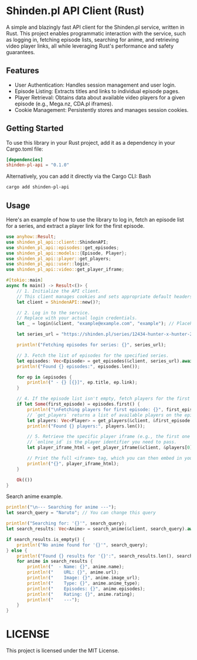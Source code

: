 # Shinden.pl API Client (Rust)

A simple and blazingly fast API client for the Shinden.pl service, written in Rust. 
This project enables programmatic interaction with the service, 
such as logging in, fetching episode lists, searching for anime, and retrieving video player links, 
all while leveraging Rust's performance and safety guarantees.

## Features
- User Authentication: Handles session management and user login.
- Episode Listing: Extracts titles and links to individual episode pages.
- Player Retrieval: Obtains data about available video players for a given episode (e.g., Mega.nz, CDA.pl iframes).
- Cookie Management: Persistently stores and manages session cookies.

## Getting Started

To use this library in your Rust project, add it as a dependency in your Cargo.toml file:

```toml
[dependencies]
shinden-pl-api = "0.1.0"
```

Alternatively, you can add it directly via the Cargo CLI:
Bash

```sh
cargo add shinden-pl-api
```

## Usage
Here's an example of how to use the library to log in, fetch an episode list for a series, and extract a player link for the first episode.
```rust
use anyhow::Result;
use shinden_pl_api::client::ShindenAPI;
use shinden_pl_api::episodes::get_episodes;
use shinden_pl_api::models::{Episode, Player};
use shinden_pl_api::player::get_players;
use shinden_pl_api::user::login;
use shinden_pl_api::video::get_player_iframe;

#[tokio::main]
async fn main() -> Result<()> {
    // 1. Initialize the API client.
    // This client manages cookies and sets appropriate default headers.
    let client = ShindenAPI::new()?;

    // 2. Log in to the service.
    // Replace with your actual login credentials.
    let _ = login(&client, "example@example.com", "example"); // Placeholder credentials

    let series_url = "https://shinden.pl/series/12434-hunter-x-hunter-2011";

    println!("Fetching episodes for series: {}", series_url);

    // 3. Fetch the list of episodes for the specified series.
    let episodes: Vec<Episode> = get_episodes(&client, series_url).await?;
    println!("Found {} episodes:", episodes.len());

    for ep in &episodes {
        println!(" - {} [{}]", ep.title, ep.link);
    }

    // 4. If the episode list isn't empty, fetch players for the first episode.
    if let Some(first_episode) = episodes.first() {
        println!("\nFetching players for first episode: {}", first_episode.link);
        // `get_players` returns a list of available players on the episode page.
        let players: Vec<Player> = get_players(&client, &first_episode.link).await?;
        println!("Found {} players:", players.len());

        // 5. Retrieve the specific player iframe (e.g., the first one from the list).
        // `online_id` is the player identifier you need to pass.
        let player_iframe_html = get_player_iframe(&client, &players[0].online_id).await?;

        // Print the full <iframe> tag, which you can then embed in your frontend.
        println!("{}", player_iframe_html);
    }

    Ok(())
}
```

Search anime example.
```rust
println!("\n--- Searching for anime ---");
let search_query = "Naruto"; // You can change this query

println!("Searching for: '{}'", search_query);
let search_results: Vec<Anime> = search_anime(&client, search_query).await?;

if search_results.is_empty() {
    println!("No anime found for '{}'", search_query);
} else {
    println!("Found {} results for '{}':", search_results.len(), search_query);
    for anime in search_results {
        println!("  - Name: {}", anime.name);
        println!("    URL: {}", anime.url);
        println!("    Image: {}", anime.image_url);
        println!("    Type: {}", anime.anime_type);
        println!("    Episodes: {}", anime.episodes);
        println!("    Rating: {}", anime.rating);
        println!("    ---");
    }
}
```

# LICENSE
This project is licensed under the MIT License.

